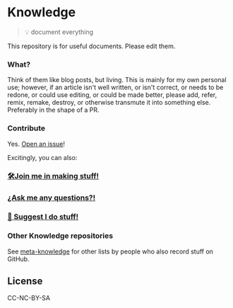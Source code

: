 # Knowledge

> 💡 document everything

This repository is for useful documents. Please edit them.

### What?

Think of them like blog posts, but living. This is mainly for my own personal use; however, if an article isn't well written, or isn't correct, or needs to be redone, or could use editing, or could be made better, please add, refer, remix, remake, destroy, or otherwise transmute it into something else. Preferably in the shape of a PR.

### Contribute

Yes. [Open an issue](https://github.com/RichardLitt/knowledge/issues)!

Excitingly, you can also:

### [🛠Join me in making stuff!](https://github.com/RichardLitt/meta)
### [¿Ask me any questions?!](https://github.com/RichardLitt/ama)
### [👋 Suggest I do stuff!](https://github.com/RichardLitt/todo)

### Other Knowledge repositories

See [meta-knowledge](https://github.com/RichardLitt/meta-knowledge) for other lists by people who also record stuff on GitHub.

## License

CC-NC-BY-SA
